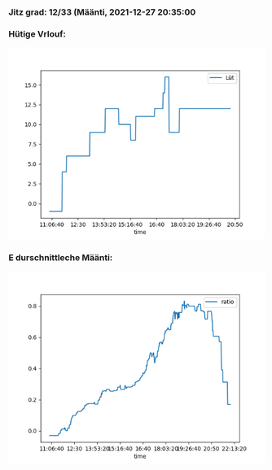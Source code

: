 ### Jitz grad: 12/33 (Määnti, 2021-12-27 20:35:00

### Hütige Vrlouf:
![Graph](Today.png)

### E durschnittleche Määnti:
![Graph](Määnti.png)